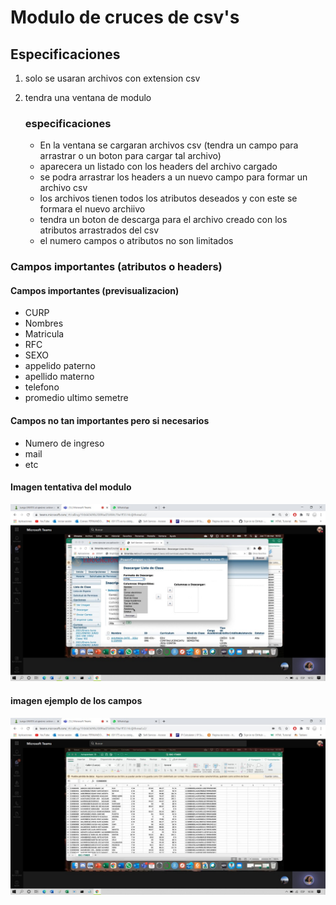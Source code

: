 # Modulo de cruces de csv's

## Especificaciones 

1. solo se usaran archivos con extension csv
2. tendra una ventana de modulo

   ### especificaciones

   * En la ventana se cargaran archivos csv (tendra un campo para arrastrar o un boton para cargar tal archivo)
   * aparecera un listado con los headers del archivo cargado 
   * se podra arrastrar los headers a un nuevo campo para formar un archivo csv
   * los archivos tienen todos los atributos deseados y con este se formara el nuevo archiivo
   * tendra un boton de descarga para el archivo creado con los atributos arrastrados del csv
   * el numero campos o atributos no son limitados 

### Campos importantes (atributos o headers)

#### Campos importantes (previsualizacion)

* CURP
* Nombres
* Matricula
* RFC
* SEXO
* appelido paterno
* apellido materno
* telefono 
* promedio ultimo semetre

#### Campos no tan importantes pero si necesarios

* Numero de ingreso
* mail
* etc

#### Imagen tentativa del modulo

![](./modulo.jpeg)

#### imagen ejemplo de los campos 

![](./csv.jpeg)
